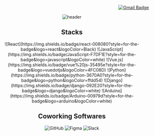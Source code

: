
<div align=right>
 
[![Gmail Badge](https://img.shields.io/badge/-Gmail-d14836?style=flat-square&logo=Gmail&logoColor=white&link=mailto:riggz.79@gmail.com)](mailto:riggz.79@gmail.com)
 
</div>

<div align=center>
 
![header](https://capsule-render.vercel.app/api?type=waving&color=gradient&customColorList=0,2,2,5,30&height=200&section=header&text=Richard%20Carter&fontAlign=80&fontAlignY=40&fontSize=50)

</div>
 
<!-- <hr> -->

<div align=center>

 <h2> Stacks </h2>
![React](https://img.shields.io/badge/react-008080?style=for-the-badge&logo=react&logoColor=Black)
![JavaScript](https://img.shields.io/badge/JavaScript-F7DF1E?style=for-the-badge&logo=javascript&logoColor=white)
![Vue.js](https://img.shields.io/badge/vue%20js-35495e?style=for-the-badge&logo=vuedotjs&logoColor=4FC08D)
![Python](https://img.shields.io/badge/python-3670A0?style=for-the-badge&logo=python&logoColor=ffdd54)
![Django](https://img.shields.io/badge/django-092E20?style=for-the-badge&logo=django&logoColor=white)
![Arduino](https://img.shields.io/badge/Arduino-00979d?style=for-the-badge&logo=arduino&logoColor=white)
<!-- ![Arduino](https://img.shields.io/badge/Ardoino%20Studio-00979d?style=for-the-badge&logo=arduino&logoColor=white)
![C#](https://img.shields.io/badge/C%20Sharp-239120?style=for-the-badge&logo=csharp&logoColor=white)
![Unity](https://img.shields.io/badge/unity-000000?style=for-the-badge&logo=unity&logoColor=white)
![Java](https://img.shields.io/badge/Java-007396?style=for-the-badge&logo=java&logoColor=ed1d25)
![Android Studio](https://img.shields.io/badge/Android%20Studio-3DDC84?style=for-the-badge&logo=android-studio&logoColor=white) -->
 
 <h2> Coworking Softwares </h2>

![GitHub](https://img.shields.io/badge/GitHub-181717?style=for-the-badge&logo=github&logoColor=white)
![Figma](https://img.shields.io/badge/figma-F24E1E?style=for-the-badge&logo=figma&logoColor=white)
![Slack](https://img.shields.io/badge/Slack-4a154b?style=for-the-badge&logo=slack&logoColor=white) 
<!-- ![GitLab](https://img.shields.io/badge/GitLab-fca121?style=for-the-badge&logo=gitlab&logoColor=white)
![Jira](https://img.shields.io/badge/Jira%20Software-0052cc?style=for-the-badge&logo=jira-software&logoColor=white)
![Mattermost](https://img.shields.io/badge/Mattermost-0058cc?style=for-the-badge&logo=mattermost&logoColor=white)  -->
</div>




<!--
### Hi there 👋
🔭 I’m currently working on building a data lake for use within my company. <br>
🌱 I’m currently learning the DevOps and SecOps pipelines to better facilitate access and workflows within our corporate data lake.

**richardcarter79/richardcarter79** is a ✨ _special_ ✨ repository because its `README.md` (this file) appears on your GitHub profile.

Here are some ideas to get you started:

- 🔭 I’m currently working on ...
- 🌱 I’m currently learning ...
- 👯 I’m looking to collaborate on ...
- 🤔 I’m looking for help with ...
- 💬 Ask me about ...
- 📫 How to reach me: ...
- 😄 Pronouns: ...
- ⚡ Fun fact: ...
-->
